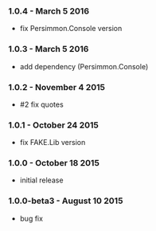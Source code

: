 ### 1.0.4 - March 5 2016
* fix Persimmon.Console version

### 1.0.3 - March 5 2016
* add dependency (Persimmon.Console)

### 1.0.2 - November 4 2015
* #2 fix quotes

### 1.0.1 - October 24 2015
* fix FAKE.Lib version

### 1.0.0 - October 18 2015
* initial release

### 1.0.0-beta3 - August 10 2015
* bug fix
